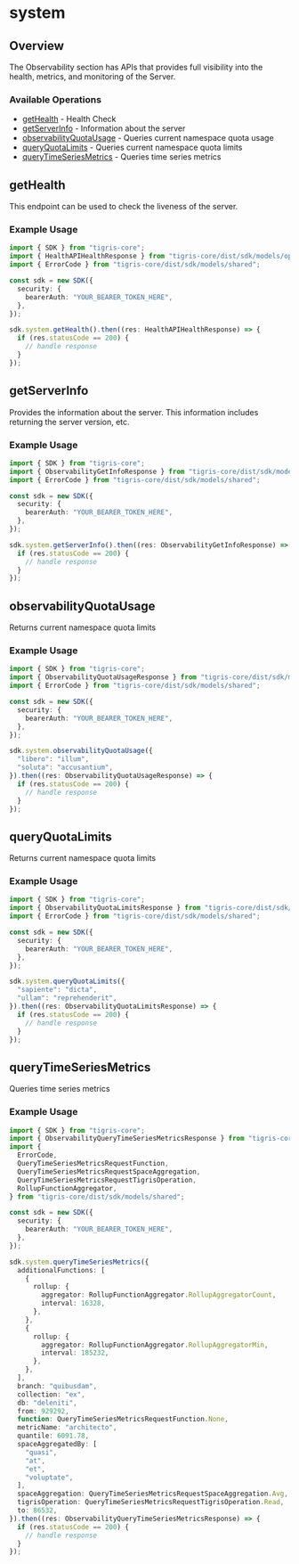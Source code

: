 # system

## Overview

The Observability section has APIs that provides full visibility into the health, metrics, and monitoring of the Server.

### Available Operations

* [getHealth](#gethealth) - Health Check
* [getServerInfo](#getserverinfo) - Information about the server
* [observabilityQuotaUsage](#observabilityquotausage) - Queries current namespace quota usage
* [queryQuotaLimits](#queryquotalimits) - Queries current namespace quota limits
* [queryTimeSeriesMetrics](#querytimeseriesmetrics) - Queries time series metrics

## getHealth

This endpoint can be used to check the liveness of the server.

### Example Usage

```typescript
import { SDK } from "tigris-core";
import { HealthAPIHealthResponse } from "tigris-core/dist/sdk/models/operations";
import { ErrorCode } from "tigris-core/dist/sdk/models/shared";

const sdk = new SDK({
  security: {
    bearerAuth: "YOUR_BEARER_TOKEN_HERE",
  },
});

sdk.system.getHealth().then((res: HealthAPIHealthResponse) => {
  if (res.statusCode == 200) {
    // handle response
  }
});
```

## getServerInfo

Provides the information about the server. This information includes returning the server version, etc.

### Example Usage

```typescript
import { SDK } from "tigris-core";
import { ObservabilityGetInfoResponse } from "tigris-core/dist/sdk/models/operations";
import { ErrorCode } from "tigris-core/dist/sdk/models/shared";

const sdk = new SDK({
  security: {
    bearerAuth: "YOUR_BEARER_TOKEN_HERE",
  },
});

sdk.system.getServerInfo().then((res: ObservabilityGetInfoResponse) => {
  if (res.statusCode == 200) {
    // handle response
  }
});
```

## observabilityQuotaUsage

Returns current namespace quota limits

### Example Usage

```typescript
import { SDK } from "tigris-core";
import { ObservabilityQuotaUsageResponse } from "tigris-core/dist/sdk/models/operations";
import { ErrorCode } from "tigris-core/dist/sdk/models/shared";

const sdk = new SDK({
  security: {
    bearerAuth: "YOUR_BEARER_TOKEN_HERE",
  },
});

sdk.system.observabilityQuotaUsage({
  "libero": "illum",
  "soluta": "accusantium",
}).then((res: ObservabilityQuotaUsageResponse) => {
  if (res.statusCode == 200) {
    // handle response
  }
});
```

## queryQuotaLimits

Returns current namespace quota limits

### Example Usage

```typescript
import { SDK } from "tigris-core";
import { ObservabilityQuotaLimitsResponse } from "tigris-core/dist/sdk/models/operations";
import { ErrorCode } from "tigris-core/dist/sdk/models/shared";

const sdk = new SDK({
  security: {
    bearerAuth: "YOUR_BEARER_TOKEN_HERE",
  },
});

sdk.system.queryQuotaLimits({
  "sapiente": "dicta",
  "ullam": "reprehenderit",
}).then((res: ObservabilityQuotaLimitsResponse) => {
  if (res.statusCode == 200) {
    // handle response
  }
});
```

## queryTimeSeriesMetrics

Queries time series metrics

### Example Usage

```typescript
import { SDK } from "tigris-core";
import { ObservabilityQueryTimeSeriesMetricsResponse } from "tigris-core/dist/sdk/models/operations";
import {
  ErrorCode,
  QueryTimeSeriesMetricsRequestFunction,
  QueryTimeSeriesMetricsRequestSpaceAggregation,
  QueryTimeSeriesMetricsRequestTigrisOperation,
  RollupFunctionAggregator,
} from "tigris-core/dist/sdk/models/shared";

const sdk = new SDK({
  security: {
    bearerAuth: "YOUR_BEARER_TOKEN_HERE",
  },
});

sdk.system.queryTimeSeriesMetrics({
  additionalFunctions: [
    {
      rollup: {
        aggregator: RollupFunctionAggregator.RollupAggregatorCount,
        interval: 16328,
      },
    },
    {
      rollup: {
        aggregator: RollupFunctionAggregator.RollupAggregatorMin,
        interval: 185232,
      },
    },
  ],
  branch: "quibusdam",
  collection: "ex",
  db: "deleniti",
  from: 929292,
  function: QueryTimeSeriesMetricsRequestFunction.None,
  metricName: "architecto",
  quantile: 6091.78,
  spaceAggregatedBy: [
    "quasi",
    "at",
    "et",
    "voluptate",
  ],
  spaceAggregation: QueryTimeSeriesMetricsRequestSpaceAggregation.Avg,
  tigrisOperation: QueryTimeSeriesMetricsRequestTigrisOperation.Read,
  to: 86532,
}).then((res: ObservabilityQueryTimeSeriesMetricsResponse) => {
  if (res.statusCode == 200) {
    // handle response
  }
});
```
